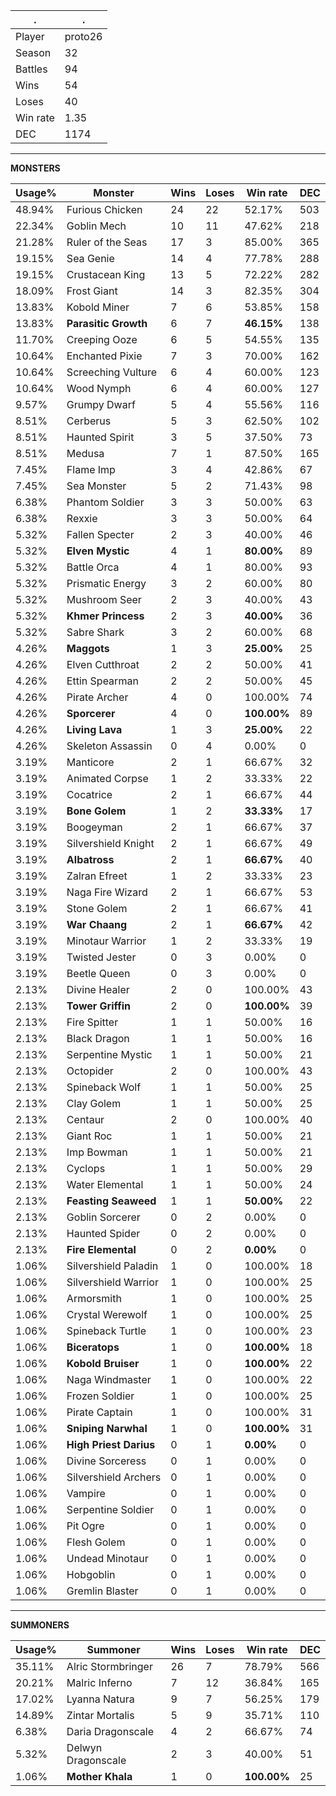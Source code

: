 .|.
|-|-
Player|proto26
Season|32
Battles|94
Wins|54
Loses|40
Win rate|1.35
DEC|1174

---
**MONSTERS**

Usage%|Monster|Wins|Loses|Win rate|DEC|
-|-|-|-|-|-|
48.94%|Furious Chicken|24|22|52.17%|503|
22.34%|Goblin Mech|10|11|47.62%|218|
21.28%|Ruler of the Seas|17|3|85.00%|365|
19.15%|Sea Genie|14|4|77.78%|288|
19.15%|Crustacean King|13|5|72.22%|282|
18.09%|Frost Giant|14|3|82.35%|304|
13.83%|Kobold Miner|7|6|53.85%|158|
13.83%|**Parasitic Growth**|6|7|**46.15%**|138|
11.70%|Creeping Ooze|6|5|54.55%|135|
10.64%|Enchanted Pixie|7|3|70.00%|162|
10.64%|Screeching Vulture|6|4|60.00%|123|
10.64%|Wood Nymph|6|4|60.00%|127|
9.57%|Grumpy Dwarf|5|4|55.56%|116|
8.51%|Cerberus|5|3|62.50%|102|
8.51%|Haunted Spirit|3|5|37.50%|73|
8.51%|Medusa|7|1|87.50%|165|
7.45%|Flame Imp|3|4|42.86%|67|
7.45%|Sea Monster|5|2|71.43%|98|
6.38%|Phantom Soldier|3|3|50.00%|63|
6.38%|Rexxie|3|3|50.00%|64|
5.32%|Fallen Specter|2|3|40.00%|46|
5.32%|**Elven Mystic**|4|1|**80.00%**|89|
5.32%|Battle Orca|4|1|80.00%|93|
5.32%|Prismatic Energy|3|2|60.00%|80|
5.32%|Mushroom Seer|2|3|40.00%|43|
5.32%|**Khmer Princess**|2|3|**40.00%**|36|
5.32%|Sabre Shark|3|2|60.00%|68|
4.26%|**Maggots**|1|3|**25.00%**|25|
4.26%|Elven Cutthroat|2|2|50.00%|41|
4.26%|Ettin Spearman|2|2|50.00%|45|
4.26%|Pirate Archer|4|0|100.00%|74|
4.26%|**Sporcerer**|4|0|**100.00%**|89|
4.26%|**Living Lava**|1|3|**25.00%**|22|
4.26%|Skeleton Assassin|0|4|0.00%|0|
3.19%|Manticore|2|1|66.67%|32|
3.19%|Animated Corpse|1|2|33.33%|22|
3.19%|Cocatrice|2|1|66.67%|44|
3.19%|**Bone Golem**|1|2|**33.33%**|17|
3.19%|Boogeyman|2|1|66.67%|37|
3.19%|Silvershield Knight|2|1|66.67%|49|
3.19%|**Albatross**|2|1|**66.67%**|40|
3.19%|Zalran Efreet|1|2|33.33%|23|
3.19%|Naga Fire Wizard|2|1|66.67%|53|
3.19%|Stone Golem|2|1|66.67%|41|
3.19%|**War Chaang**|2|1|**66.67%**|42|
3.19%|Minotaur Warrior|1|2|33.33%|19|
3.19%|Twisted Jester|0|3|0.00%|0|
3.19%|Beetle Queen|0|3|0.00%|0|
2.13%|Divine Healer|2|0|100.00%|43|
2.13%|**Tower Griffin**|2|0|**100.00%**|39|
2.13%|Fire Spitter|1|1|50.00%|16|
2.13%|Black Dragon|1|1|50.00%|16|
2.13%|Serpentine Mystic|1|1|50.00%|21|
2.13%|Octopider|2|0|100.00%|43|
2.13%|Spineback Wolf|1|1|50.00%|25|
2.13%|Clay Golem|1|1|50.00%|25|
2.13%|Centaur|2|0|100.00%|40|
2.13%|Giant Roc|1|1|50.00%|21|
2.13%|Imp Bowman|1|1|50.00%|21|
2.13%|Cyclops|1|1|50.00%|29|
2.13%|Water Elemental|1|1|50.00%|24|
2.13%|**Feasting Seaweed**|1|1|**50.00%**|22|
2.13%|Goblin Sorcerer|0|2|0.00%|0|
2.13%|Haunted Spider|0|2|0.00%|0|
2.13%|**Fire Elemental**|0|2|**0.00%**|0|
1.06%|Silvershield Paladin|1|0|100.00%|18|
1.06%|Silvershield Warrior|1|0|100.00%|25|
1.06%|Armorsmith|1|0|100.00%|25|
1.06%|Crystal Werewolf|1|0|100.00%|25|
1.06%|Spineback Turtle|1|0|100.00%|23|
1.06%|**Biceratops**|1|0|**100.00%**|18|
1.06%|**Kobold Bruiser**|1|0|**100.00%**|22|
1.06%|Naga Windmaster|1|0|100.00%|22|
1.06%|Frozen Soldier|1|0|100.00%|25|
1.06%|Pirate Captain|1|0|100.00%|31|
1.06%|**Sniping Narwhal**|1|0|**100.00%**|31|
1.06%|**High Priest Darius**|0|1|**0.00%**|0|
1.06%|Divine Sorceress|0|1|0.00%|0|
1.06%|Silvershield Archers|0|1|0.00%|0|
1.06%|Vampire|0|1|0.00%|0|
1.06%|Serpentine Soldier|0|1|0.00%|0|
1.06%|Pit Ogre|0|1|0.00%|0|
1.06%|Flesh Golem|0|1|0.00%|0|
1.06%|Undead Minotaur|0|1|0.00%|0|
1.06%|Hobgoblin|0|1|0.00%|0|
1.06%|Gremlin Blaster|0|1|0.00%|0|

---
**SUMMONERS**

Usage%|Summoner|Wins|Loses|Win rate|DEC|
-|-|-|-|-|-|
35.11%|Alric Stormbringer|26|7|78.79%|566|
20.21%|Malric Inferno|7|12|36.84%|165|
17.02%|Lyanna Natura|9|7|56.25%|179|
14.89%|Zintar Mortalis|5|9|35.71%|110|
6.38%|Daria Dragonscale|4|2|66.67%|74|
5.32%|Delwyn Dragonscale|2|3|40.00%|51|
1.06%|**Mother Khala**|1|0|**100.00%**|25|
